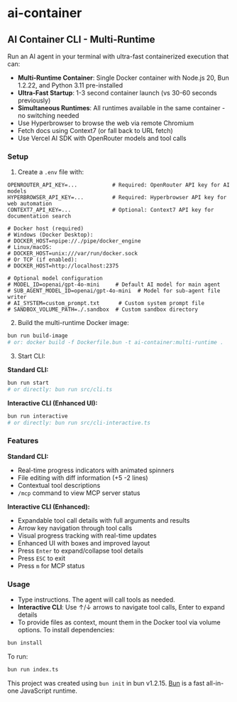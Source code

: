 # ai-container

## AI Container CLI - Multi-Runtime

Run an AI agent in your terminal with ultra-fast containerized execution that can:

- **Multi-Runtime Container**: Single Docker container with Node.js 20, Bun 1.2.22, and Python 3.11 pre-installed
- **Ultra-Fast Startup**: 1-3 second container launch (vs 30-60 seconds previously)
- **Simultaneous Runtimes**: All runtimes available in the same container - no switching needed
- Use Hyperbrowser to browse the web via remote Chromium
- Fetch docs using Context7 (or fall back to URL fetch)
- Use Vercel AI SDK with OpenRouter models and tool calls

### Setup

1. Create a `.env` file with:

```
OPENROUTER_API_KEY=...           # Required: OpenRouter API key for AI models
HYPERBROWSER_API_KEY=...         # Required: Hyperbrowser API key for web automation
CONTEXT7_API_KEY=...             # Optional: Context7 API key for documentation search

# Docker host (required)
# Windows (Docker Desktop):
# DOCKER_HOST=npipe://./pipe/docker_engine
# Linux/macOS:
# DOCKER_HOST=unix:///var/run/docker.sock
# Or TCP (if enabled):
# DOCKER_HOST=http://localhost:2375

# Optional model configuration
# MODEL_ID=openai/gpt-4o-mini     # Default AI model for main agent
# SUB_AGENT_MODEL_ID=openai/gpt-4o-mini  # Model for sub-agent file writer
# AI_SYSTEM=custom_prompt.txt      # Custom system prompt file
# SANDBOX_VOLUME_PATH=./.sandbox  # Custom sandbox directory
```

2. Build the multi-runtime Docker image:

```bash
bun run build-image
# or: docker build -f Dockerfile.bun -t ai-container:multi-runtime .
```

3. Start CLI:

**Standard CLI:**

```bash
bun run start
# or directly: bun run src/cli.ts
```

**Interactive CLI (Enhanced UI):**

```bash
bun run interactive
# or directly: bun run src/cli-interactive.ts
```

### Features

**Standard CLI:**

- Real-time progress indicators with animated spinners
- File editing with diff information (+5 -2 lines)
- Contextual tool descriptions
- `/mcp` command to view MCP server status

**Interactive CLI (Enhanced):**

- Expandable tool call details with full arguments and results
- Arrow key navigation through tool calls
- Visual progress tracking with real-time updates
- Enhanced UI with boxes and improved layout
- Press `Enter` to expand/collapse tool details
- Press `ESC` to exit
- Press `m` for MCP status

### Usage

- Type instructions. The agent will call tools as needed.
- **Interactive CLI**: Use ↑/↓ arrows to navigate tool calls, Enter to expand details
- To provide files as context, mount them in the Docker tool via volume options.
  To install dependencies:

```bash
bun install
```

To run:

```bash
bun run index.ts
```

This project was created using `bun init` in bun v1.2.15. [Bun](https://bun.sh) is a fast all-in-one JavaScript runtime.
